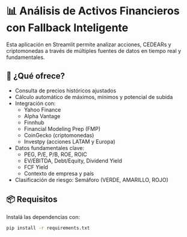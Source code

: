 # 📊 Análisis de Activos Financieros con Fallback Inteligente

Esta aplicación en Streamlit permite analizar acciones, CEDEARs y criptomonedas a través de múltiples fuentes de datos en tiempo real y fundamentales.

## 🚀 ¿Qué ofrece?

- Consulta de precios históricos ajustados
- Cálculo automático de máximos, mínimos y potencial de subida
- Integración con:
  - Yahoo Finance
  - Alpha Vantage
  - Finnhub
  - Financial Modeling Prep (FMP)
  - CoinGecko (criptomonedas)
  - Investpy (acciones LATAM y Europa)
- Datos fundamentales clave:
  - PEG, P/E, P/B, ROE, ROIC
  - EV/EBITDA, Debt/Equity, Dividend Yield
  - FCF Yield
  - Contexto de empresa y país
- Clasificación de riesgo: Semáforo (VERDE, AMARILLO, ROJO)

## 📦 Requisitos

Instalá las dependencias con:

```bash
pip install -r requirements.txt
